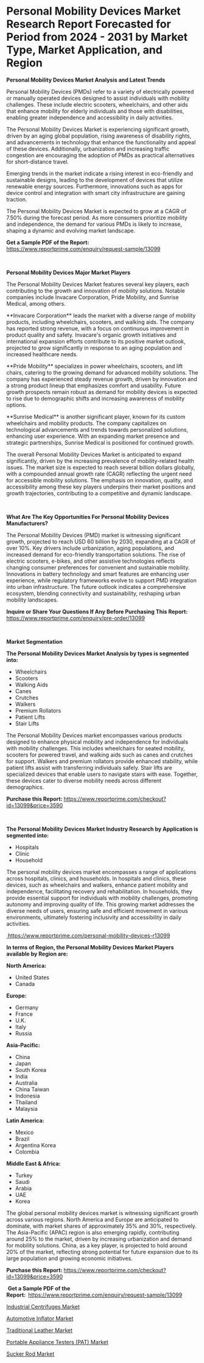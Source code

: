 <p><h1>Personal Mobility Devices Market Research Report Forecasted for Period from 2024 -  2031 by Market Type, Market Application, and Region</h1></p><p><strong>Personal Mobility Devices Market Analysis and Latest Trends</strong></p>
<p><p>Personal Mobility Devices (PMDs) refer to a variety of electrically powered or manually operated devices designed to assist individuals with mobility challenges. These include electric scooters, wheelchairs, and other aids that enhance mobility for elderly individuals and those with disabilities, enabling greater independence and accessibility in daily activities.</p><p>The Personal Mobility Devices Market is experiencing significant growth, driven by an aging global population, rising awareness of disability rights, and advancements in technology that enhance the functionality and appeal of these devices. Additionally, urbanization and increasing traffic congestion are encouraging the adoption of PMDs as practical alternatives for short-distance travel.</p><p>Emerging trends in the market indicate a rising interest in eco-friendly and sustainable designs, leading to the development of devices that utilize renewable energy sources. Furthermore, innovations such as apps for device control and integration with smart city infrastructure are gaining traction.</p><p>The Personal Mobility Devices Market is expected to grow at a CAGR of 7.50% during the forecast period. As more consumers prioritize mobility and independence, the demand for various PMDs is likely to increase, shaping a dynamic and evolving market landscape.</p></p>
<p><strong>Get a Sample PDF of the Report:&nbsp;</strong> <a href="https://www.reportprime.com/enquiry/request-sample/13099">https://www.reportprime.com/enquiry/request-sample/13099</a></p>
<p>&nbsp;</p>
<p><strong>Personal Mobility Devices Major Market Players</strong></p>
<p><p>The Personal Mobility Devices Market features several key players, each contributing to the growth and innovation of mobility solutions. Notable companies include Invacare Corporation, Pride Mobility, and Sunrise Medical, among others.</p><p>**Invacare Corporation** leads the market with a diverse range of mobility products, including wheelchairs, scooters, and walking aids. The company has reported strong revenue, with a focus on continuous improvement in product quality and safety. Invacare's organic growth initiatives and international expansion efforts contribute to its positive market outlook, projected to grow significantly in response to an aging population and increased healthcare needs.</p><p>**Pride Mobility** specializes in power wheelchairs, scooters, and lift chairs, catering to the growing demand for advanced mobility solutions. The company has experienced steady revenue growth, driven by innovation and a strong product lineup that emphasizes comfort and usability. Future growth prospects remain robust as demand for mobility devices is expected to rise due to demographic shifts and increasing awareness of mobility options.</p><p>**Sunrise Medical** is another significant player, known for its custom wheelchairs and mobility products. The company capitalizes on technological advancements and trends towards personalized solutions, enhancing user experience. With an expanding market presence and strategic partnerships, Sunrise Medical is positioned for continued growth.</p><p>The overall Personal Mobility Devices Market is anticipated to expand significantly, driven by the increasing prevalence of mobility-related health issues. The market size is expected to reach several billion dollars globally, with a compounded annual growth rate (CAGR) reflecting the urgent need for accessible mobility solutions. The emphasis on innovation, quality, and accessibility among these key players underpins their market positions and growth trajectories, contributing to a competitive and dynamic landscape.</p></p>
<p>&nbsp;</p>
<p><strong>What Are The Key Opportunities For Personal Mobility Devices Manufacturers?</strong></p>
<p><p>The Personal Mobility Devices (PMD) market is witnessing significant growth, projected to reach USD 60 billion by 2030, expanding at a CAGR of over 10%. Key drivers include urbanization, aging populations, and increased demand for eco-friendly transportation solutions. The rise of electric scooters, e-bikes, and other assistive technologies reflects changing consumer preferences for convenient and sustainable mobility. Innovations in battery technology and smart features are enhancing user experience, while regulatory frameworks evolve to support PMD integration into urban infrastructure. The future outlook indicates a comprehensive ecosystem, blending connectivity and sustainability, reshaping urban mobility landscapes.</p></p>
<p><strong>Inquire or Share Your Questions If Any Before Purchasing This Report:</strong> <a href="https://www.reportprime.com/enquiry/pre-order/13099">https://www.reportprime.com/enquiry/pre-order/13099</a></p>
<p>&nbsp;</p>
<p><strong>Market Segmentation</strong></p>
<p><strong>The Personal Mobility Devices Market Analysis by types is segmented into:</strong></p>
<p><ul><li>Wheelchairs</li><li>Scooters</li><li>Walking Aids</li><li>Canes</li><li>Crutches</li><li>Walkers</li><li>Premium Rollators</li><li>Patient Lifts</li><li>Stair Lifts</li></ul></p>
<p><p>The Personal Mobility Devices market encompasses various products designed to enhance physical mobility and independence for individuals with mobility challenges. This includes wheelchairs for seated mobility, scooters for powered travel, and walking aids such as canes and crutches for support. Walkers and premium rollators provide enhanced stability, while patient lifts assist with transferring individuals safely. Stair lifts are specialized devices that enable users to navigate stairs with ease. Together, these devices cater to diverse mobility needs across different demographics.</p></p>
<p><strong>Purchase this Report:&nbsp;</strong><a href="https://www.reportprime.com/checkout?id=13099&price=3590">https://www.reportprime.com/checkout?id=13099&price=3590</a></p>
<p>&nbsp;</p>
<p><strong>The Personal Mobility Devices Market Industry Research by Application is segmented into:</strong></p>
<p><ul><li>Hospitals</li><li>Clinic</li><li>Household</li></ul></p>
<p><p>The personal mobility devices market encompasses a range of applications across hospitals, clinics, and households. In hospitals and clinics, these devices, such as wheelchairs and walkers, enhance patient mobility and independence, facilitating recovery and rehabilitation. In households, they provide essential support for individuals with mobility challenges, promoting autonomy and improving quality of life. This growing market addresses the diverse needs of users, ensuring safe and efficient movement in various environments, ultimately fostering inclusivity and accessibility in daily activities.</p></p>
<p><a href="https://www.reportprime.com/personal-mobility-devices-r13099">&nbsp;https://www.reportprime.com/personal-mobility-devices-r13099</a></p>
<p><strong>In terms of Region, the Personal Mobility Devices Market Players available by Region are:</strong></p>
<p>
    <p> <strong> North America: </strong>
        <ul>
            <li>United States</li>
            <li>Canada</li>
        </ul>
        </p> 
    <p> <strong> Europe: </strong>
        <ul>
            <li>Germany</li>
            <li>France</li>
            <li>U.K.</li>
            <li>Italy</li>
            <li>Russia</li>
        </ul>
        </p> 
    <p> <strong> Asia-Pacific: </strong>
        <ul>
            <li>China</li>
            <li>Japan</li>
            <li>South Korea</li>
            <li>India</li>
            <li>Australia</li>
            <li>China Taiwan</li>
            <li>Indonesia</li>
            <li>Thailand</li>
            <li>Malaysia</li>
        </ul>
        </p> 
    <p> <strong> Latin America: </strong>
        <ul>
            <li>Mexico</li>
            <li>Brazil</li>
            <li>Argentina Korea</li>
            <li>Colombia</li>
        </ul>
        </p> 
    <p> <strong> Middle East & Africa: </strong>
        <ul>
            <li>Turkey</li>
            <li>Saudi</li>
            <li>Arabia</li>
            <li>UAE</li>
            <li>Korea</li>
        </ul>
    </p>
    </p>
<p><p>The global personal mobility devices market is witnessing significant growth across various regions. North America and Europe are anticipated to dominate, with market shares of approximately 35% and 30%, respectively. The Asia-Pacific (APAC) region is also emerging rapidly, contributing around 25% to the market, driven by increasing urbanization and demand for mobility solutions. China, as a key player, is projected to hold around 20% of the market, reflecting strong potential for future expansion due to its large population and growing economic initiatives.</p></p>
<p><strong>Purchase this Report: </strong><a href="https://www.reportprime.com/checkout?id=13099&price=3590">https://www.reportprime.com/checkout?id=13099&price=3590</a></p>
<p>&nbsp;<strong>Get a Sample PDF of the Report:&nbsp;&nbsp;</strong><a href="https://www.reportprime.com/enquiry/request-sample/13099">https://www.reportprime.com/enquiry/request-sample/13099</a></p>
<p><strong></strong></p>
<p><p><a href="https://github.com/DianaWilson796/Market-Research-Report-List-1/blob/main/industrial-centrifuges-market.md">Industrial Centrifuges Market</a></p><p><a href="https://www.linkedin.com/pulse/automotive-inflator-market-strategic-insights-product-evolution-vwhte?trackingId=wB0C1NYKR5m5U8GjreQuRg%3D%3D">Automotive Inflator Market</a></p><p><a href="https://issuu.com/reportprime-2/docs/traditional-leather-market-size-203_a9eabb58c18aee">Traditional Leather Market</a></p><p><a href="https://issuu.com/reportprime-2/docs/portable-appliance-testers-pat-mark_33d41c1f3d5ce9">Portable Appliance Testers (PAT) Market</a></p><p><a href="https://github.com/LacThu1/Market-Research-Report-List-1/blob/main/sucker-rod-market.md">Sucker Rod Market</a></p></p>